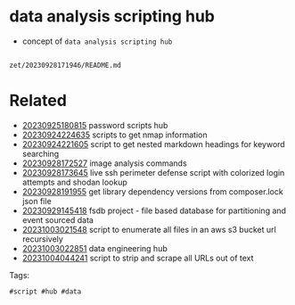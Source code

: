 # data analysis scripting hub

- concept of `data analysis scripting hub`

```
```

` zet/20230928171946/README.md `

# Related

- [20230925180815](/zet/20230925180815/README.md) password scripts hub
- [20230924224635](/zet/20230924224635/README.md) scripts to get nmap information
- [20230924221605](/zet/20230924221605/README.md) script to get nested markdown headings for keyword searching
- [20230928172527](/zet/20230928172527/README.md) image analysis commands
- [20230928173645](/zet/20230928173645/README.md) live ssh perimeter defense script with colorized login attempts and shodan lookup
- [20230928191955](/zet/20230928191955/README.md) get library dependency versions from composer.lock json file
- [20230929145418](/zet/20230929145418/README.md) fsdb project - file based database for partitioning and event sourced data
- [20231003021548](/zet/20231003021548/README.md) script to enumerate all files in an aws s3 bucket url recursively
- [20231003022851](/zet/20231003022851/README.md) data engineering hub
- [20231004044241](/zet/20231004044241/README.md) script to strip and scrape all URLs out of text

Tags:

    #script #hub #data
